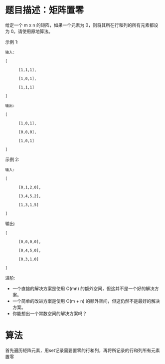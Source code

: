 # 题目描述：矩阵置零
给定一个 m x n 的矩阵，如果一个元素为 0，则将其所在行和列的所有元素都设为 0。请使用原地算法。

示例 1:

    输入: 

    [
  
          [1,1,1],
  
          [1,0,1],
  
          [1,1,1]

    ]

    输出: 

    [
  
          [1,0,1],
  
          [0,0,0],
  
          [1,0,1]

    ]

示例 2:

    输入: 

    [
  
          [0,1,2,0],
  
          [3,4,5,2],
  
          [1,3,1,5]

    ]
  
输出: 

    [
  
          [0,0,0,0],
  
          [0,4,5,0],
  
          [0,3,1,0]

    ]

进阶:

- 一个直接的解决方案是使用  O(mn) 的额外空间，但这并不是一个好的解决方案。
- 一个简单的改进方案是使用 O(m + n) 的额外空间，但这仍然不是最好的解决方案。
- 你能想出一个常数空间的解决方案吗？

# 算法
首先遍历矩阵元素，用set记录需要置零的行和列，再将所记录的行和列所有元素置零

